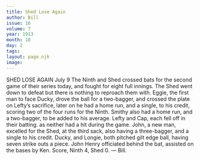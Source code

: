 ```yaml
---
title: Shed Lose Again
author: Bill
issue: 16
volume: 7
year: 1913
month: 18
day: 2
tags:
layout: page.njk
image:
---
```

SHED LOSE AGAIN    July 9    The Ninth and Shed crossed bats for the second game of their series today, and fought for eight full innings. The Shed went down to defeat but there is nothing to reproach them with. Eggie, the first man to face Ducky, drove the ball for a two-bagger, and crossed the plate on Lefty’s sacrifice, later on he had a home run, and a single, to his credit, scoring two of the four runs for the Ninth. Smithy also had a home run, and a two-bagger, to be added to his average. Lefty and Cap, each fell off in their batting. as neither had a hit during the game. John, a new man, excelled for the Shed, at the third sack, also having a three-bagger, and a single to his credit. Ducky, and Longie, both pitched gilt edge ball, having seven strike outs a piece. John Henry officiated behind the bat, assisted on the bases by Ken. Score, Ninth 4, Shed 0. — Bill. 

